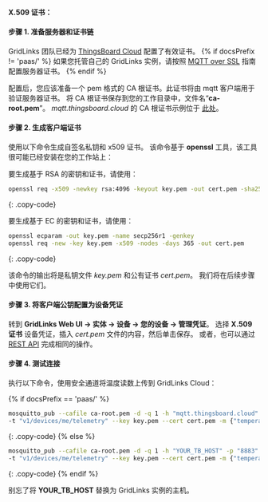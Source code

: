 #### X.509 证书：

#### 步骤 1. 准备服务器和证书链

GridLinks 团队已经为 [ThingsBoard Cloud](https://cloud.codingas.com/signup) 配置了有效证书。
{% if docsPrefix != 'paas/' %}
如果您托管自己的 GridLinks 实例，请按照 [MQTT over SSL](/docs/{{docsPrefix}}user-guide/mqtt-over-ssl/) 指南配置服务器证书。
{% endif %}

配置后，您应该准备一个 pem 格式的 CA 根证书。此证书将由 mqtt 客户端用于验证服务器证书。
将 CA 根证书保存到您的工作目录中，文件名“**ca-root.pem**”。
*mqtt.thingsboard.cloud* 的 CA 根证书示例位于
[此处](/docs/paas/user-guide/resources/mqtt-over-ssl/ca-root.pem)。

#### 步骤 2. 生成客户端证书

使用以下命令生成自签名私钥和 x509 证书。
该命令基于 **openssl** 工具，该工具很可能已经安装在您的工作站上：

要生成基于 RSA 的密钥和证书，请使用：

```bash
openssl req -x509 -newkey rsa:4096 -keyout key.pem -out cert.pem -sha256 -days 365 -nodes
```
{: .copy-code}

要生成基于 EC 的密钥和证书，请使用：

```bash
openssl ecparam -out key.pem -name secp256r1 -genkey
openssl req -new -key key.pem -x509 -nodes -days 365 -out cert.pem 
```
{: .copy-code}

该命令的输出将是私钥文件 *key.pem* 和公有证书 *cert.pem*。
我们将在后续步骤中使用它们。

#### 步骤 3. 将客户端公钥配置为设备凭证

转到 **GridLinks Web UI -> 实体 -> 设备 -> 您的设备 -> 管理凭证**。
选择 **X.509 证书** 设备凭证，插入 *cert.pem* 文件的内容，然后单击保存。
或者，也可以通过 [REST API](/docs/{{docsPrefix}}reference/rest-api/) 完成相同的操作。

#### 步骤 4. 测试连接

执行以下命令，使用安全通道将温度读数上传到 GridLinks Cloud：

{% if docsPrefix == 'paas/' %}
```bash
mosquitto_pub --cafile ca-root.pem -d -q 1 -h "mqtt.thingsboard.cloud" -p "8883" \
-t "v1/devices/me/telemetry" --key key.pem --cert cert.pem -m {"temperature":25}
```
{: .copy-code}
{% else %}
```bash
mosquitto_pub --cafile ca-root.pem -d -q 1 -h "YOUR_TB_HOST" -p "8883" \
-t "v1/devices/me/telemetry" --key key.pem --cert cert.pem -m {"temperature":25}
```
{: .copy-code}
{% endif %}

别忘了将 **YOUR_TB_HOST** 替换为 GridLinks 实例的主机。